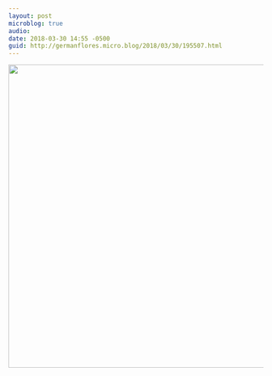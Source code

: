 ```yaml
---
layout: post
microblog: true
audio: 
date: 2018-03-30 14:55 -0500
guid: http://germanflores.micro.blog/2018/03/30/195507.html
---
```



<img src="http://germanflores.com/uploads/2018/7166885991.jpg" width="600" height="600" />
